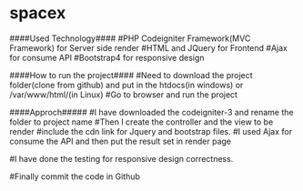 # spacex

####Used Technology####
#PHP Codeigniter Framework(MVC Framework) for Server side render
#HTML and JQuery for Frontend
#Ajax for consume API
#Bootstrap4 for responsive design

####How to run the project####
#Need to download the project folder(clone from github) and put in the htdocs(in windows) or /var/www/html/(in Linux)
#Go to browser and run the project


####Approch#####
#I have downloaded the codeigniter-3 and rename the folder to project name
#Then I create the controller and the view to be render
#include the cdn link for Jquery and bootstrap files.
#I used Ajax for consume the API and then put the result set in render page

#I have done the testing for responsive design correctness.

#Finally commit the code in Github

